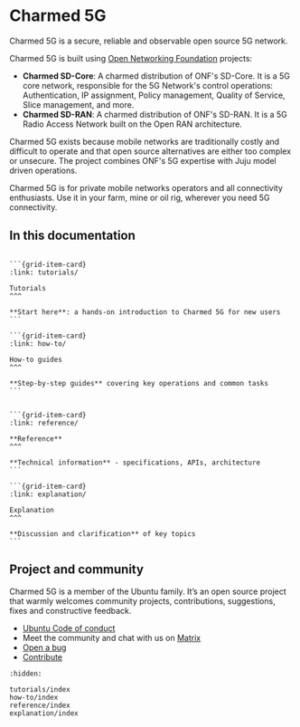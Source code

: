 # Charmed 5G

Charmed 5G is a secure, reliable and observable open source 5G network.

Charmed 5G is built using [Open Networking Foundation](https://opennetworking.org/) projects:
- **Charmed SD-Core**: A charmed distribution of ONF's SD-Core. It is a 5G core network, responsible for the 5G Network's control operations: Authentication, IP assignment, Policy management, Quality of Service, Slice management, and more.
- **Charmed SD-RAN**: A charmed distribution of ONF's SD-RAN. It is a 5G Radio Access Network built on the Open RAN architecture.

Charmed 5G exists because mobile networks are traditionally costly and difficult to operate and that open source alternatives are either too complex or unsecure. The project combines ONF's 5G expertise with Juju model driven operations.

Charmed 5G is for private mobile networks operators and all connectivity enthusiasts. Use it in your farm, mine or oil rig, wherever you need 5G connectivity.

## In this documentation

````{grid} 1 1 2 2

```{grid-item-card}
:link: tutorials/

Tutorials
^^^

**Start here**: a hands-on introduction to Charmed 5G for new users
```

```{grid-item-card}
:link: how-to/

How-to guides
^^^

**Step-by-step guides** covering key operations and common tasks
```

````


````{grid} 1 1 2 2

```{grid-item-card}
:link: reference/

**Reference**
^^^

**Technical information** - specifications, APIs, architecture
```

```{grid-item-card}
:link: explanation/

Explanation
^^^

**Discussion and clarification** of key topics
```

````

## Project and community

Charmed 5G is a member of the Ubuntu family. It’s an open source project that warmly welcomes community projects, contributions, suggestions, fixes and constructive feedback.

- [Ubuntu Code of conduct](https://ubuntu.com/community/ethos/code-of-conduct)
- Meet the community and chat with us on [Matrix](https://matrix.to/#/#charmhub-charmed5g:ubuntu.com)
- [Open a bug](https://github.com/canonical/charmed-5g/issues)
- [Contribute](https://github.com/canonical/charmed-5g/)

```{toctree}
:hidden:

tutorials/index
how-to/index
reference/index
explanation/index
```
